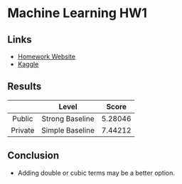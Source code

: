 # Machine Learning HW1

## Links

- [Homework Website](https://colab.research.google.com/drive/131sSqmrmWXfjFZ3jWSELl8cm0Ox5ah3C)
- [Kaggle](https://www.kaggle.com/c/ml2020spring-hw1/leaderboard)

## Results

|         |      Level      |  Score  |
|:-------:|:---------------:|:-------:|
| Public  | Strong Baseline | 5.28046 |
| Private | Simple Baseline | 7.44212 |

## Conclusion

- Adding double or cubic terms may be a better option.